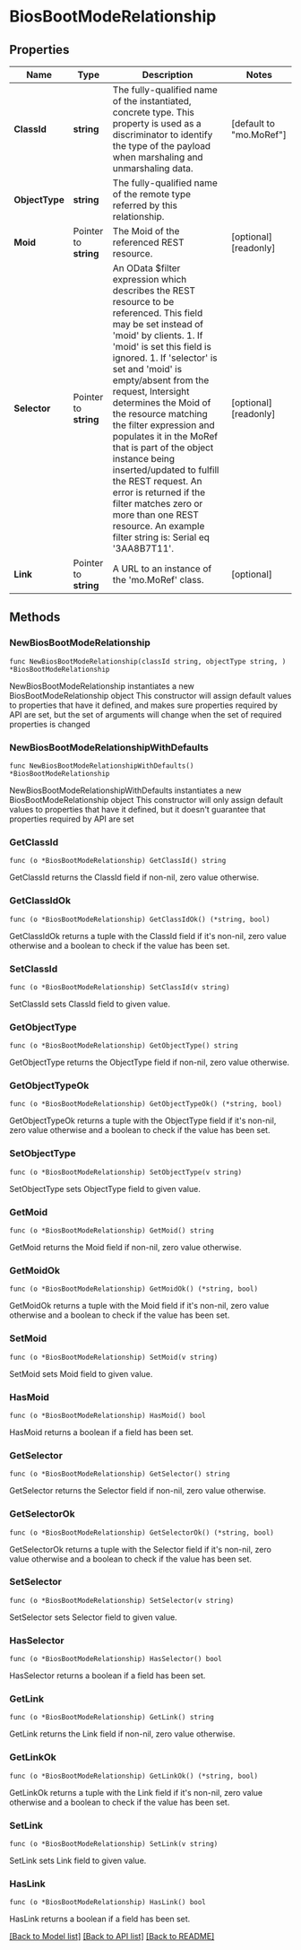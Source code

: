 # BiosBootModeRelationship

## Properties

Name | Type | Description | Notes
------------ | ------------- | ------------- | -------------
**ClassId** | **string** | The fully-qualified name of the instantiated, concrete type. This property is used as a discriminator to identify the type of the payload when marshaling and unmarshaling data. | [default to "mo.MoRef"]
**ObjectType** | **string** | The fully-qualified name of the remote type referred by this relationship. | 
**Moid** | Pointer to **string** | The Moid of the referenced REST resource. | [optional] [readonly] 
**Selector** | Pointer to **string** | An OData $filter expression which describes the REST resource to be referenced. This field may be set instead of &#39;moid&#39; by clients. 1. If &#39;moid&#39; is set this field is ignored. 1. If &#39;selector&#39; is set and &#39;moid&#39; is empty/absent from the request, Intersight determines the Moid of the resource matching the filter expression and populates it in the MoRef that is part of the object instance being inserted/updated to fulfill the REST request. An error is returned if the filter matches zero or more than one REST resource. An example filter string is: Serial eq &#39;3AA8B7T11&#39;. | [optional] [readonly] 
**Link** | Pointer to **string** | A URL to an instance of the &#39;mo.MoRef&#39; class. | [optional] 

## Methods

### NewBiosBootModeRelationship

`func NewBiosBootModeRelationship(classId string, objectType string, ) *BiosBootModeRelationship`

NewBiosBootModeRelationship instantiates a new BiosBootModeRelationship object
This constructor will assign default values to properties that have it defined,
and makes sure properties required by API are set, but the set of arguments
will change when the set of required properties is changed

### NewBiosBootModeRelationshipWithDefaults

`func NewBiosBootModeRelationshipWithDefaults() *BiosBootModeRelationship`

NewBiosBootModeRelationshipWithDefaults instantiates a new BiosBootModeRelationship object
This constructor will only assign default values to properties that have it defined,
but it doesn't guarantee that properties required by API are set

### GetClassId

`func (o *BiosBootModeRelationship) GetClassId() string`

GetClassId returns the ClassId field if non-nil, zero value otherwise.

### GetClassIdOk

`func (o *BiosBootModeRelationship) GetClassIdOk() (*string, bool)`

GetClassIdOk returns a tuple with the ClassId field if it's non-nil, zero value otherwise
and a boolean to check if the value has been set.

### SetClassId

`func (o *BiosBootModeRelationship) SetClassId(v string)`

SetClassId sets ClassId field to given value.


### GetObjectType

`func (o *BiosBootModeRelationship) GetObjectType() string`

GetObjectType returns the ObjectType field if non-nil, zero value otherwise.

### GetObjectTypeOk

`func (o *BiosBootModeRelationship) GetObjectTypeOk() (*string, bool)`

GetObjectTypeOk returns a tuple with the ObjectType field if it's non-nil, zero value otherwise
and a boolean to check if the value has been set.

### SetObjectType

`func (o *BiosBootModeRelationship) SetObjectType(v string)`

SetObjectType sets ObjectType field to given value.


### GetMoid

`func (o *BiosBootModeRelationship) GetMoid() string`

GetMoid returns the Moid field if non-nil, zero value otherwise.

### GetMoidOk

`func (o *BiosBootModeRelationship) GetMoidOk() (*string, bool)`

GetMoidOk returns a tuple with the Moid field if it's non-nil, zero value otherwise
and a boolean to check if the value has been set.

### SetMoid

`func (o *BiosBootModeRelationship) SetMoid(v string)`

SetMoid sets Moid field to given value.

### HasMoid

`func (o *BiosBootModeRelationship) HasMoid() bool`

HasMoid returns a boolean if a field has been set.

### GetSelector

`func (o *BiosBootModeRelationship) GetSelector() string`

GetSelector returns the Selector field if non-nil, zero value otherwise.

### GetSelectorOk

`func (o *BiosBootModeRelationship) GetSelectorOk() (*string, bool)`

GetSelectorOk returns a tuple with the Selector field if it's non-nil, zero value otherwise
and a boolean to check if the value has been set.

### SetSelector

`func (o *BiosBootModeRelationship) SetSelector(v string)`

SetSelector sets Selector field to given value.

### HasSelector

`func (o *BiosBootModeRelationship) HasSelector() bool`

HasSelector returns a boolean if a field has been set.

### GetLink

`func (o *BiosBootModeRelationship) GetLink() string`

GetLink returns the Link field if non-nil, zero value otherwise.

### GetLinkOk

`func (o *BiosBootModeRelationship) GetLinkOk() (*string, bool)`

GetLinkOk returns a tuple with the Link field if it's non-nil, zero value otherwise
and a boolean to check if the value has been set.

### SetLink

`func (o *BiosBootModeRelationship) SetLink(v string)`

SetLink sets Link field to given value.

### HasLink

`func (o *BiosBootModeRelationship) HasLink() bool`

HasLink returns a boolean if a field has been set.


[[Back to Model list]](../README.md#documentation-for-models) [[Back to API list]](../README.md#documentation-for-api-endpoints) [[Back to README]](../README.md)


